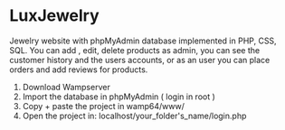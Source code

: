 # LuxJewelry
Jewelry website with phpMyAdmin database implemented in PHP, CSS, SQL. You can add , edit, delete products as admin, you can see the customer history and the users accounts, or as an user you can place orders and add reviews for products. 
1. Download Wampserver
2. Import the database in phpMyAdmin ( login in root )
3. Copy + paste the project in wamp64/www/
4. Open the project in:  localhost/your_folder's_name/login.php

